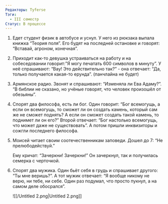 ```yaml
---
Редакторы: Tyferse
Тэги:
  - III семестр
Статус: В процессе
---
```

1. Едет студент физик в автобусе и уснул. У него из рюкзака выпала книжка “Теория поля”. Его будят на последней остановке и говорят: “Вставай, агроном, конечная”.
2. Приходит как-то девушка устраиваться на работу и на собеседовании говорит:”Я могу печатать 600 символов в минуту”. У неё спрашивают: “Вау! Это действительно так?” - она отвечает: “Да, только получается какая-то ерунда”. (панчлайна не будет)
3. Армянское радио. Звонят и спрашивают: “Изменяла ли Ева Адаму?”. “В библии не сказано, но учёные говорят, что человек произошёл от обезьяны”.
4. Спорят два философа, есть ли бог. Один говорит: “Бог всемогущь, а если он всемогущь, то сможет ли он создать камень, который сам же не сможет поднять? А если он сможет создать такой камень, то поднимет ли он его?” Второй отвечает: “Бог настолько всемогущь, что может даже не существовать”. А потом пришли инквизиторы и сожгли последнего философа.
5. Моисей читает своим соотечественникам заповеди. Дошел до 7: “Не прелюбодействуй.”
    
    Ему кричат: “Зачеркни! Зачеркни!” Он зачеркнул, так и получилась семерка с черточкой.
    
      
    
6. Спорят два мужика. Один бьёт себя в грудь и спрашивает другого: “Ты мне веришь?”. А тот мужик отвечает: “Я вообще никому не верю, ни тебе, ни себе. Один раз подумал, что просто пукнул, а на самом деле обосрался”.
    
    ![[/Untitled 2.png|Untitled 2.png]]